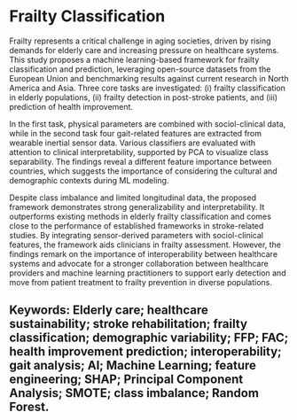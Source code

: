 # Frailty Classification
Frailty represents a critical challenge in aging societies, driven by rising demands for elderly care and increasing pressure on healthcare systems. This study proposes a machine learning-based framework for frailty classification and prediction, leveraging open-source datasets from the European Union and benchmarking results against current research in North America and Asia. Three core tasks are investigated: (i) frailty classification in elderly populations, (ii) frailty detection in post-stroke patients, and (iii) prediction of health improvement.

In the first task, physical parameters are combined with sociol-clinical data, while in the second task four gait-related features are extracted from wearable inertial sensor data. Various classifiers are evaluated with attention to clinical interpretability, supported by PCA to visualize class separability. The findings reveal a different feature importance between countries, which suggests the importance of considering the cultural and demographic contexts during ML modeling. 

Despite class imbalance and limited longitudinal data, the proposed framework demonstrates strong generalizability and interpretability. It outperforms existing methods in elderly frailty classification and comes close to the performance of established frameworks in stroke-related studies.
By integrating sensor-derived parameters with sociol-clinical features, the framework aids clinicians in frailty assessment. However, the findings remark on the importance of interoperability between healthcare systems and advocate for a stronger collaboration between healthcare providers and machine learning practitioners to support early detection and move from patient treatment to frailty prevention in diverse populations.

## Keywords: Elderly care; healthcare sustainability; stroke rehabilitation; frailty classification; demographic variability; FFP; FAC; health improvement prediction;  interoperability; gait analysis; AI; Machine Learning; feature engineering; SHAP; Principal Component Analysis;  SMOTE; class imbalance; Random Forest.
